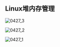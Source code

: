 ## Linux堆内存管理

![0427_3](D:\FireFox下载\0427_3.jpg)

![0427_2](D:\FireFox下载\0427_2.jpg)

![0427_1](D:\FireFox下载\0427_1.jpg)
